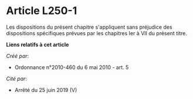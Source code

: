 # Article L250-1

Les dispositions du présent chapitre s'appliquent sans préjudice des dispositions spécifiques prévues par les chapitres Ier à
VII du présent titre.

**Liens relatifs à cet article**

_Créé par_:

  - Ordonnance n°2010-460 du 6 mai 2010 - art. 5

_Cité par_:

  - Arrêté du 25 juin 2019 (V)
